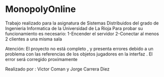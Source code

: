 # MonopolyOnline

Trabajo realizado para la asignatura de Sistemas Distribuidos del grado de Ingenieria Informatica de la Universidad de La Rioja
Para probar su funcionamiento es necesario:
  1-Encender el servidor
  2-Conectar al menos 2 clientes a una misma sala
  
  
 Atención: El proyecto no está completo , y presenta errores debido a un problema con las referencias de los objetos jugadores en la interfaz .
 El error será corregido proximamente
 
 
 
 
 
 Realizado por : Victor Coman y Jorge Carrera Diez

